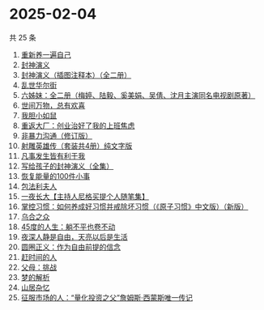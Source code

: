 # 2025-02-04

共 25 条

<!-- BEGIN WEREAD -->
<!-- 最后更新时间 2025-02-04 14:31:58 +0800 -->
1. [重新养一遍自己](https://weread.qq.com/web/bookDetail/6dd326f0813ab9a44g0167de)
1. [封神演义](https://weread.qq.com/web/bookDetail/b453256055b0e7b4550bbdd)
1. [封神演义（插图注释本）（全二册）](https://weread.qq.com/web/bookDetail/13b32790813ab9a46g01705f)
1. [乱世华尔街](https://weread.qq.com/web/bookDetail/22432840813ab6ee1g018d20)
1. [六姊妹：全二册（梅婷、陆毅、奚美娟、吴倩、沈月主演同名电视剧原著）](https://weread.qq.com/web/bookDetail/51432e4071a73c495147467)
1. [世间万物，总有欢喜](https://weread.qq.com/web/bookDetail/fac32350813ab9994g01310d)
1. [我胆小如鼠](https://weread.qq.com/web/bookDetail/276323e0813ab90a5g0144d7)
1. [重返大厂：创业治好了我的上班焦虑](https://weread.qq.com/web/bookDetail/d2d322f0813ab99fdg012f73)
1. [非暴力沟通（修订版）](https://weread.qq.com/web/bookDetail/b7d32470813ab7e0eg015e3f)
1. [射雕英雄传（套装共4册）纯文字版](https://weread.qq.com/web/bookDetail/836321705e3a52836d02e0b)
1. [凡事发生皆有利于我](https://weread.qq.com/web/bookDetail/2e232df0813ab9568g016615)
1. [写给孩子的封神演义（全集）](https://weread.qq.com/web/bookDetail/05d326b0726ab7ce05dffc0)
1. [恢复能量的100件小事](https://weread.qq.com/web/bookDetail/5c0321c0813ab9a2bg016257)
1. [包法利夫人](https://weread.qq.com/web/bookDetail/fac320a072709880fac67a9)
1. [一夜长大【主持人尼格买提个人随笔集】](https://weread.qq.com/web/bookDetail/44f32a00813ab6975g0197e7)
1. [掌控习惯：如何养成好习惯并戒除坏习惯（《原子习惯》中文版）（新版）](https://weread.qq.com/web/bookDetail/bcb32150719afe3bbcbad52)
1. [乌合之众](https://weread.qq.com/web/bookDetail/d1732010813ab983cg012120)
1. [45度的人生：躺不平也卷不动](https://weread.qq.com/web/bookDetail/d9132ca0813ab99d5g0157e2)
1. [夜深人静是自由，天亮以后是生活](https://weread.qq.com/web/bookDetail/d2b32520813ab95acg015e07)
1. [圆圈正义：作为自由前提的信念](https://weread.qq.com/web/bookDetail/739322a07269560473951d3)
1. [赶时间的人](https://weread.qq.com/web/bookDetail/b1f32a60813ab7d62g018665)
1. [父母：挑战](https://weread.qq.com/web/bookDetail/64832ca0813ab9973g015663)
1. [梦的解析](https://weread.qq.com/web/bookDetail/659320e0813ab990eg01339d)
1. [山居杂忆](https://weread.qq.com/web/bookDetail/90432270813ab8a7eg018ba7)
1. [征服市场的人：“量化投资之父”詹姆斯·西蒙斯唯一传记](https://weread.qq.com/web/bookDetail/57d322107228916857ddb4f)
<!-- END WEREAD -->